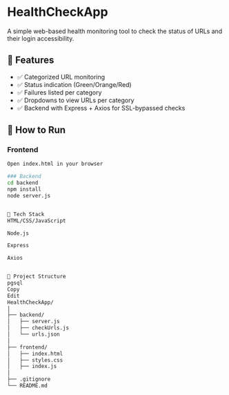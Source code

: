 # HealthCheckApp

A simple web-based health monitoring tool to check the status of URLs and their login accessibility.


## 🔧 Features

- ✅ Categorized URL monitoring
- ✅ Status indication (Green/Orange/Red)
- ✅ Failures listed per category
- ✅ Dropdowns to view URLs per category
- ✅ Backend with Express + Axios for SSL-bypassed checks


## 🚀 How to Run

### Frontend

```bash
Open index.html in your browser

### Backend
cd backend
npm install
node server.js


🧪 Tech Stack
HTML/CSS/JavaScript

Node.js

Express

Axios


📁 Project Structure
pgsql
Copy
Edit
HealthCheckApp/
│
├── backend/
│   ├── server.js
│   ├── checkUrls.js
│   └── urls.json
│
├── frontend/
│   ├── index.html
│   ├── styles.css
│   ├── index.js
│
├── .gitignore
└── README.md